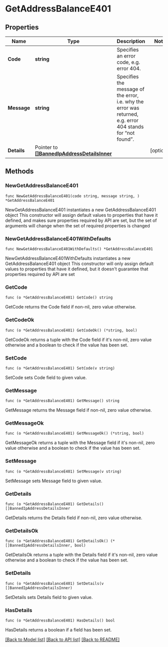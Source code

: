 # GetAddressBalanceE401

## Properties

Name | Type | Description | Notes
------------ | ------------- | ------------- | -------------
**Code** | **string** | Specifies an error code, e.g. error 404. | 
**Message** | **string** | Specifies the message of the error, i.e. why the error was returned, e.g. error 404 stands for “not found”. | 
**Details** | Pointer to [**[]BannedIpAddressDetailsInner**](BannedIpAddressDetailsInner.md) |  | [optional] 

## Methods

### NewGetAddressBalanceE401

`func NewGetAddressBalanceE401(code string, message string, ) *GetAddressBalanceE401`

NewGetAddressBalanceE401 instantiates a new GetAddressBalanceE401 object
This constructor will assign default values to properties that have it defined,
and makes sure properties required by API are set, but the set of arguments
will change when the set of required properties is changed

### NewGetAddressBalanceE401WithDefaults

`func NewGetAddressBalanceE401WithDefaults() *GetAddressBalanceE401`

NewGetAddressBalanceE401WithDefaults instantiates a new GetAddressBalanceE401 object
This constructor will only assign default values to properties that have it defined,
but it doesn't guarantee that properties required by API are set

### GetCode

`func (o *GetAddressBalanceE401) GetCode() string`

GetCode returns the Code field if non-nil, zero value otherwise.

### GetCodeOk

`func (o *GetAddressBalanceE401) GetCodeOk() (*string, bool)`

GetCodeOk returns a tuple with the Code field if it's non-nil, zero value otherwise
and a boolean to check if the value has been set.

### SetCode

`func (o *GetAddressBalanceE401) SetCode(v string)`

SetCode sets Code field to given value.


### GetMessage

`func (o *GetAddressBalanceE401) GetMessage() string`

GetMessage returns the Message field if non-nil, zero value otherwise.

### GetMessageOk

`func (o *GetAddressBalanceE401) GetMessageOk() (*string, bool)`

GetMessageOk returns a tuple with the Message field if it's non-nil, zero value otherwise
and a boolean to check if the value has been set.

### SetMessage

`func (o *GetAddressBalanceE401) SetMessage(v string)`

SetMessage sets Message field to given value.


### GetDetails

`func (o *GetAddressBalanceE401) GetDetails() []BannedIpAddressDetailsInner`

GetDetails returns the Details field if non-nil, zero value otherwise.

### GetDetailsOk

`func (o *GetAddressBalanceE401) GetDetailsOk() (*[]BannedIpAddressDetailsInner, bool)`

GetDetailsOk returns a tuple with the Details field if it's non-nil, zero value otherwise
and a boolean to check if the value has been set.

### SetDetails

`func (o *GetAddressBalanceE401) SetDetails(v []BannedIpAddressDetailsInner)`

SetDetails sets Details field to given value.

### HasDetails

`func (o *GetAddressBalanceE401) HasDetails() bool`

HasDetails returns a boolean if a field has been set.


[[Back to Model list]](../README.md#documentation-for-models) [[Back to API list]](../README.md#documentation-for-api-endpoints) [[Back to README]](../README.md)


